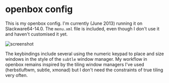 # openbox config

This is my openbox config.  I'm currently (June 2013) running it on
Slackware64-14.0.  The `menu.xml` file is included, even though I don't use it
and haven't customised it yet.

![screenshot](screenshot.png)

The keybindings include several using the numeric keypad to place and size
windows in the style of the `subtle` window manager.  My workflow in openbox
remains inspired by the tiling window managers I've used (herbstluftwm, subtle,
xmonad) but I don't need the constraints of true tiling very often.
